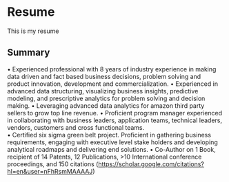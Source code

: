 # Resume
This is my resume
## Summary
•	Experienced professional with 8 years of industry experience in making data driven and fact based business decisions, problem solving and product innovation, development and commercialization.
•	Experienced in advanced data structuring, visualizing business insights, predictive modeling, and prescriptive analytics for problem solving and decision making.
•	Leveraging advanced data analytics for amazon third party sellers to grow top line revenue.
•	Proficient program manager experienced in collaborating with business leaders, application teams, technical leaders, vendors, customers and cross functional teams.  
•	Certified six sigma green belt project. Proficient in gathering business requirements, engaging with executive level stake holders and developing analytical roadmaps and delivering end solutions.
•	Co-Author on 1 Book, recipient of 14 Patents, 12 Publications, >10 International conference proceedings, and 150 citations (https://scholar.google.com/citations?hl=en&user=nFhRsmMAAAAJ)
